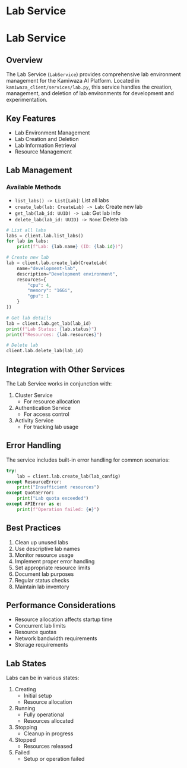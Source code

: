# Lab Service


# Lab Service

## Overview
The Lab Service (`LabService`) provides comprehensive lab environment management for the Kamiwaza AI Platform. Located in `kamiwaza_client/services/lab.py`, this service handles the creation, management, and deletion of lab environments for development and experimentation.

## Key Features
- Lab Environment Management
- Lab Creation and Deletion
- Lab Information Retrieval
- Resource Management

## Lab Management

### Available Methods
- `list_labs() -> List[Lab]`: List all labs
- `create_lab(lab: CreateLab) -> Lab`: Create new lab
- `get_lab(lab_id: UUID) -> Lab`: Get lab info
- `delete_lab(lab_id: UUID) -> None`: Delete lab

```python
# List all labs
labs = client.lab.list_labs()
for lab in labs:
    print(f"Lab: {lab.name} (ID: {lab.id})")

# Create new lab
lab = client.lab.create_lab(CreateLab(
    name="development-lab",
    description="Development environment",
    resources={
        "cpu": 4,
        "memory": "16Gi",
        "gpu": 1
    }
))

# Get lab details
lab = client.lab.get_lab(lab_id)
print(f"Lab Status: {lab.status}")
print(f"Resources: {lab.resources}")

# Delete lab
client.lab.delete_lab(lab_id)
```

## Integration with Other Services
The Lab Service works in conjunction with:
1. Cluster Service
   - For resource allocation
2. Authentication Service
   - For access control
3. Activity Service
   - For tracking lab usage

## Error Handling
The service includes built-in error handling for common scenarios:
```python
try:
    lab = client.lab.create_lab(lab_config)
except ResourceError:
    print("Insufficient resources")
except QuotaError:
    print("Lab quota exceeded")
except APIError as e:
    print(f"Operation failed: {e}")
```

## Best Practices
1. Clean up unused labs
2. Use descriptive lab names
3. Monitor resource usage
4. Implement proper error handling
5. Set appropriate resource limits
6. Document lab purposes
7. Regular status checks
8. Maintain lab inventory

## Performance Considerations
- Resource allocation affects startup time
- Concurrent lab limits
- Resource quotas
- Network bandwidth requirements
- Storage requirements

## Lab States
Labs can be in various states:
1. Creating
   - Initial setup
   - Resource allocation
2. Running
   - Fully operational
   - Resources allocated
3. Stopping
   - Cleanup in progress
4. Stopped
   - Resources released
5. Failed
   - Setup or operation failed


